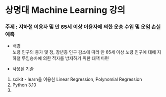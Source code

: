 # 상명대 Machine Learning 강의

<h3>주제 : 지하철 이용자 및 만 65세 이상 이용자에 의한 운송 수입 및 운임 손실 예측</h3>

* 배경  
노령 인구의 증가 및 청, 장년층 인구 감소에 따라 만 65세 이상 노령 인구에 대해 지하철 무임승차에 의한 적자를 방지하기 위한 대책 마련  

* 사용된 기술  
1. scikit - learn을 이용한 Linear Regression, Polynomial Regression
2. Python 3.10
3. 
